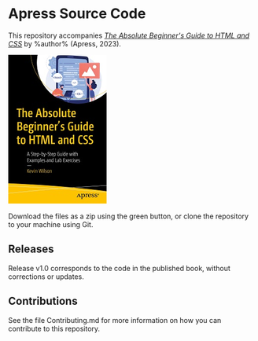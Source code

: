 # Apress Source Code

This repository accompanies [*The Absolute Beginner's Guide to HTML and CSS*](https://www.link.springer.com/book/10.1007/978-1-4842-9250-1) by %author% (Apress, 2023).

[comment]: #cover
![Cover image](978-1-4842-9249-5.jpg)

Download the files as a zip using the green button, or clone the repository to your machine using Git.

## Releases

Release v1.0 corresponds to the code in the published book, without corrections or updates.

## Contributions

See the file Contributing.md for more information on how you can contribute to this repository.